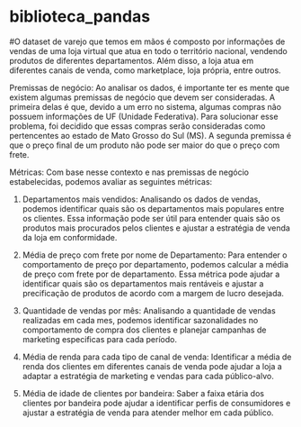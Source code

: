 # biblioteca_pandas

#O dataset de varejo que temos em mãos é composto por informações de vendas de uma loja virtual que atua en todo o território nacional, vendendo produtos de diferentes departamentos. Além disso, a loja atua em diferentes canais de venda, como marketplace, loja própria, entre outros.

Premissas de negócio:
Ao analisar os dados, é importante ter es mente que existem algumas premissas de negócio que devem ser consideradas. A primeira delas é que, devido a um erro no sistema, algumas compras não possuem informações de UF (Unidade Federativa). Para solucionar esse problema, foi decidido que essas compras serão consideradas como pertencentes ao estado de Mato Grosso do Sul (MS). A segunda premissa é que o preço final de um produto não pode ser maior do que o preço com frete.

Métricas:
Com base nesse contexto e nas premissas de negócio estabelecidas, podemos avaliar as seguintes métricas:

1. Departamentos mais vendidos: Analisando os dados de vendas, podemos identificar quais são os departamentos mais populares entre os clientes. Essa informação pode ser útil para entender quais são os produtos mais procurados pelos clientes e ajustar a estratégia de venda da loja em conformidade.

2. Média de preço com frete por nome de Departamento: Para entender o comportamento de preço por departamento, podemos calcular a média de preço com frete por de departamento. Essa métrica pode ajudar a identificar quais são os departamentos mais rentáveis e ajustar a precificação de produtos de acordo com a margem de lucro desejada.

3. Quantidade de vendas por mês: Analisando a quantidade de vendas realizadas em cada mes, podemos identificar sazonalidades no comportamento de compra dos clientes e planejar campanhas de marketing especificas para cada período.

4. Média de renda para cada tipo de canal de venda: Identificar a média de renda dos clientes em diferentes canais de venda pode ajudar a loja a adaptar a estratégia de marketing e vendas para cada público-alvo.

5. Média de idade de clientes por bandeira: Saber a faixa etária dos clientes por bandeira pode ajudar a identificar perfis de consumidores e ajustar a estratégia de venda para atender melhor em cada público.

